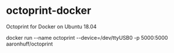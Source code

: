 # octoprint-docker
Octoprint for Docker on Ubuntu 18.04

docker run --name octoprint --device=/dev/ttyUSB0 -p 5000:5000 aaronhuff/octoprint
